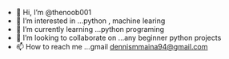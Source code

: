 - 👋 Hi, I’m @thenoob001
- 👀 I’m interested in ...python , machine learing 
- 🌱 I’m currently learning ...python programing
- 💞️ I’m looking to collaborate on ...any beginner python projects 
- 📫 How to reach me ...gmail dennismmaina94@gmail.com

<!---
thenoob001/thenoob001 is a ✨ special ✨ repository because its `README.md` (this file) appears on your GitHub profile.
You can click the Preview link to take a look at your changes.
--->

